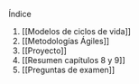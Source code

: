 Índice
1. [[Modelos de ciclos de vida]]
2. [[Metodologías Ágiles]]
3. [[Proyecto]]
4. [[Resumen capítulos 8 y 9]]
5. [[Preguntas de examen]]